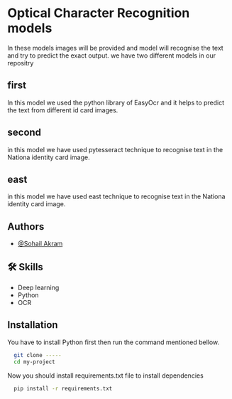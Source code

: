 
# Optical Character Recognition models

In these models images will be provided and model will recognise the text and try to predict the exact output.
we have two different models in our repositry
## first
 In this model we used the python library of EasyOcr and it helps to predict the text from different id card images.
## second
in this model we have used pytesseract technique to recognise text in the Nationa identity card image.
## east
in this model we have used east technique to recognise text in the Nationa identity card image.



## Authors

- [@Sohail Akram](https://github.com/sohailakram6492)



## 🛠 Skills
- Deep learning
- Python
- OCR



## Installation

You have to install Python first then run the command mentioned bellow.

```bash
  git clone -----
  cd my-project
```
Now you should install requirements.txt file to install dependencies

```bash  
  pip install -r requirements.txt
```
